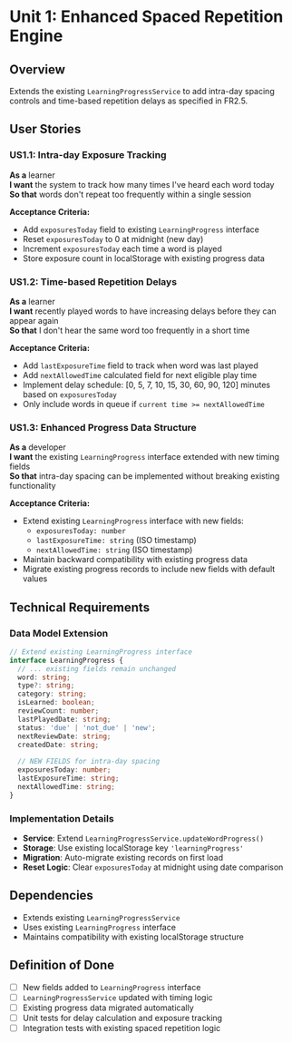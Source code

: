 # Unit 1: Enhanced Spaced Repetition Engine

## Overview
Extends the existing `LearningProgressService` to add intra-day spacing controls and time-based repetition delays as specified in FR2.5.

## User Stories

### US1.1: Intra-day Exposure Tracking
**As a** learner  
**I want** the system to track how many times I've heard each word today  
**So that** words don't repeat too frequently within a single session  

**Acceptance Criteria:**
- Add `exposuresToday` field to existing `LearningProgress` interface
- Reset `exposuresToday` to 0 at midnight (new day)
- Increment `exposuresToday` each time a word is played
- Store exposure count in localStorage with existing progress data

### US1.2: Time-based Repetition Delays
**As a** learner  
**I want** recently played words to have increasing delays before they can appear again  
**So that** I don't hear the same word too frequently in a short time  

**Acceptance Criteria:**
- Add `lastExposureTime` field to track when word was last played
- Add `nextAllowedTime` calculated field for next eligible play time
- Implement delay schedule: [0, 5, 7, 10, 15, 30, 60, 90, 120] minutes based on `exposuresToday`
- Only include words in queue if `current time >= nextAllowedTime`

### US1.3: Enhanced Progress Data Structure
**As a** developer  
**I want** the existing `LearningProgress` interface extended with new timing fields  
**So that** intra-day spacing can be implemented without breaking existing functionality  

**Acceptance Criteria:**
- Extend existing `LearningProgress` interface with new fields:
  - `exposuresToday: number`
  - `lastExposureTime: string` (ISO timestamp)
  - `nextAllowedTime: string` (ISO timestamp)
- Maintain backward compatibility with existing progress data
- Migrate existing progress records to include new fields with default values

## Technical Requirements

### Data Model Extension
```typescript
// Extend existing LearningProgress interface
interface LearningProgress {
  // ... existing fields remain unchanged
  word: string;
  type?: string;
  category: string;
  isLearned: boolean;
  reviewCount: number;
  lastPlayedDate: string;
  status: 'due' | 'not_due' | 'new';
  nextReviewDate: string;
  createdDate: string;
  
  // NEW FIELDS for intra-day spacing
  exposuresToday: number;
  lastExposureTime: string;
  nextAllowedTime: string;
}
```

### Implementation Details
- **Service**: Extend `LearningProgressService.updateWordProgress()`
- **Storage**: Use existing localStorage key `'learningProgress'`
- **Migration**: Auto-migrate existing records on first load
- **Reset Logic**: Clear `exposuresToday` at midnight using date comparison

## Dependencies
- Extends existing `LearningProgressService`
- Uses existing `LearningProgress` interface
- Maintains compatibility with existing localStorage structure

## Definition of Done
- [ ] New fields added to `LearningProgress` interface
- [ ] `LearningProgressService` updated with timing logic
- [ ] Existing progress data migrated automatically
- [ ] Unit tests for delay calculation and exposure tracking
- [ ] Integration tests with existing spaced repetition logic
